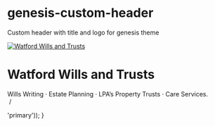 # genesis-custom-header
Custom header with title and logo for genesis theme
<?php
/* add_filter('stylesheet_uri', 'custom_replace_default_style_sheet', 10, 2);
function custom_replace_default_style_sheet() */
{
  return CHILD_URL . '/css/watfordwillsandtrusts.css';
  remove_action('genesis_after_header', 'genesis_do_subnav');
  add_action('genesis_before', 'genesis_do_subnav');
}
/** Enqueue custom style */

add_action('wp_head', 'new_header');

function new_header()
{
?>
<div class="header-container">
  <div id="custom_header" class="header_logo">
    <div class="dove_img">
       <a href="https://watfordwillsandtrusts.co.uk/">
          <img src="wp-content/uploads/2020/05/dove-silver-91x128-1.svg" alt="Watford Wills and Trusts">
       </a>
    </div>
    <div class="intro_text">
        <h1>Watford Wills and Trusts</h1>
        <p>Wills Writing&nbsp;&middot;&nbsp;Estate Planning&nbsp;&middot;&nbsp;LPA’s Property Trusts&nbsp;&middot;&nbsp;Care Services.<br>
        <?php echo do_shortcode('[email_contact]'); ?>&nbsp;/&nbsp;<?php echo do_shortcode('[telephone_contact]'); ?></p>
    </div>
  </div>
</div>
<link rel="stylesheet" type="text/css" href="https://cdn.jsdelivr.net/npm/cookieconsent@3/build/cookieconsent.min.css" />
<?php wp_nav_menu(array('theme_location' => 'primary'));
}

